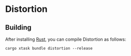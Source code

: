 # Distortion

## Building

After installing [Rust](https://rustup.rs/), you can compile Distortion as follows:

```shell
cargo xtask bundle distortion --release
```
